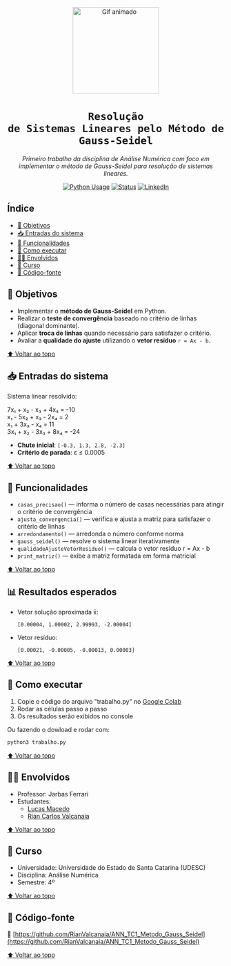 <div align="center" id="topo">

<img src="https://media.giphy.com/media/iIqmM5tTjmpOB9mpbn/giphy.gif" width="200px" alt="Gif animado"/>

# <code><strong>Resolução de Sistemas Lineares pelo Método de Gauss-Seidel</strong></code>

<em>Primeiro trabalho da disciplina de Análise Numérica com foco em implementar o método de Gauss-Seidel para resolução de sistemas lineares.</em>

[![Python Usage](https://img.shields.io/badge/Python-100%25-blue?style=for-the-badge\&logo=python)]()
[![Status](https://img.shields.io/badge/Status-Concluído-green?style=for-the-badge)]()
[![LinkedIn](https://img.shields.io/badge/LinkedIn-Visite%20meu%20perfil-blue?style=for-the-badge&logo=linkedin)](https://www.linkedin.com/in/rian-carlos-valcanaia-b2b487168/)

</div>

## Índice

- [📌 Objetivos](#-objetivos)
- [📥 Entradas do sistema](#-entradas-do-sistema)
- [🧰 Funcionalidades](#-funcionalidades)
- [📂 Como executar](#-como-executar)
- [👨‍🏫 Envolvidos](#-envolvidos)
- [📅 Curso](#-curso)
- [📄 Código-fonte](#-código-fonte)

## 📌 Objetivos

- Implementar o **método de Gauss-Seidel** em Python.
- Realizar o **teste de convergência** baseado no critério de linhas (diagonal dominante).
- Aplicar **troca de linhas** quando necessário para satisfazer o critério.
- Avaliar a **qualidade do ajuste** utilizando o **vetor resíduo** `r = Ax - b`.

[⬆ Voltar ao topo](#topo)

## 📥 Entradas do sistema

Sistema linear resolvido:

  7x₁ +  x₂ -  x₃ + 4x₄ = -10  
  x₁  - 5x₂ +  x₃ - 2x₄ =   2  
  x₁  +     3x₃ -  x₄ =  11  
  3x₁ +  x₂ - 3x₃ + 8x₄ = -24

- **Chute inicial**: `[-0.3, 1.3, 2.8, -2.3]`
- **Critério de parada**: ε ≤ 0.0005

[⬆ Voltar ao topo](#topo)

## 🧰 Funcionalidades

- `casas_precisao()` — informa o número de casas necessárias para atingir o critério de convergência
- `ajusta_convergencia()` — verifica e ajusta a matriz para satisfazer o critério de linhas
- `arredondamento()` — arredonda o número conforme norma
- `gauss_seidel()` — resolve o sistema linear iterativamente
- `qualidadeAjusteVetorResiduo()` — calcula o vetor resíduo r = Ax - b 
- `print_matriz()` — exibe a matriz formatada em forma matricial

[⬆ Voltar ao topo](#topo)

## 📊 Resultados esperados

- Vetor solução aproximada x̄:
  ```
  [0.00004, 1.00002, 2.99993, -2.00004]
  ```

- Vetor resíduo:
  ```
  [0.00021, -0.00005, -0.00013, 0.00003]
  ```

[⬆ Voltar ao topo](#topo)

## 📂 Como executar

1. Copie o código do arquivo "trabalho.py" no [Google Colab](https://colab.research.google.com)
2. Rodar as células passo a passo
3. Os resultados serão exibidos no console

Ou fazendo o dowload e rodar com:
```bash
python3 trabalho.py
```

[⬆ Voltar ao topo](#topo)

## 👨‍🏫 Envolvidos

- Professor: Jarbas Ferrari
- Estudantes:
  - [Lucas Macedo](https://github.com/lucasomac0)
  - [Rian Carlos Valcanaia](https://github.com/RianValcanaia)

[⬆ Voltar ao topo](#topo)

## 📅 Curso

- Universidade: Universidade do Estado de Santa Catarina (UDESC)
- Disciplina: Análise Numérica
- Semestre: 4º

[⬆ Voltar ao topo](#topo)

## 📄 Código-fonte

🔗 [https://github.com/RianValcanaia/ANN_TC1_Metodo_Gauss_Seidel](https://github.com/RianValcanaia/ANN_TC1_Metodo_Gauss_Seidel)

[⬆ Voltar ao topo](#topo)

